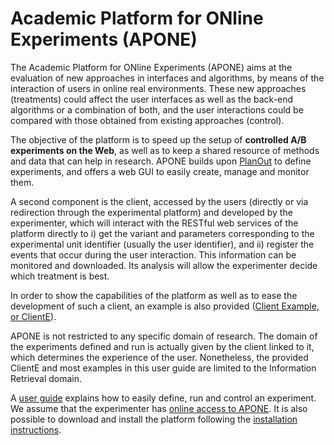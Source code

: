 
# Academic Platform for ONline Experiments (APONE)

The Academic Platform for ONline Experiments (APONE) aims at the evaluation of new approaches in interfaces and algorithms, by means of the interaction of users in online real environments. These new approaches (treatments) could affect the user interfaces as well as the back-end algorithms or a combination of both, and the user interactions could be compared with those obtained from existing approaches (control).

The objective  of the platform is to speed up the setup of **controlled A/B experiments on the Web**, as well as to keep a shared resource of methods and data that can help in research. APONE builds upon [PlanOut](https://facebook.github.io/planout/) to define experiments, and offers a web GUI to easily create, manage and monitor them.

A second component is the client, accessed by the users (directly or via redirection through the experimental platform) and developed by the experimenter, which will interact with the RESTful web services of the platform directly to i) get the variant and parameters corresponding to the experimental unit identifier (usually the user identifier), and ii) register the events that occur during the user interaction. This information can be monitored and downloaded. Its analysis will allow the experimenter decide which treatment is best.

In order to show the capabilities of the platform as well as to ease the development of such a client, an example is also provided ([Client Example, or ClientE](https://github.com/marrerom/ClientE)).

APONE is not restricted to any specific domain of research. The domain of the experiments defined and run is actually given by the client linked to it, which determines the experience of the user. Nonetheless, the provided ClientE and most examples in this user guide are limited to the Information Retrieval domain.

A [user guide](https://github.com/marrerom/APONE/userguide.pdf) explains how to easily define, run and control an experiment. We assume that the experimenter has [online access to APONE](http://ireplatform.ewi.tudelft.nl:8080/APONE). It is also possible to download and install the platform following the [installation instructions](https://github.com/marrerom/APONE/install.pdf).